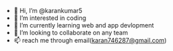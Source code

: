 - 👋 Hi, I’m @karankumar5
- 👀 I’m interested in coding
- 🌱 I’m currently learning web and app devlopment
- 💞️ I’m looking to collaborate on any team
- 📫 reach me through email(karan746287@gmail.com) 

<!---
karankumar5/karankumar5 is a ✨ special ✨ repository because its `README.md` (this file) appears on your GitHub profile.
You can click the Preview link to take a look at your changes.
--->
